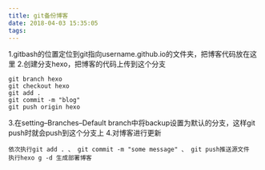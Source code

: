 ```yaml
---
title: git备份博客
date: 2018-04-03 15:35:05
tags:
---
```

1.gitbash的位置定位到git指向username.github.io的文件夹，把博客代码放在这里
2.创建分支hexo，把博客的代码上传到这个分支
```
git branch hexo
git checkout hexo
git add .
git commit -m "blog"
git push origin hexo
```
3.在setting–Branches–Default branch中将backup设置为默认的分支，这样git push时就会push到这个分支上
4.对博客进行更新
```
依次执行git add . 、 git commit -m "some message" 、 git push推送源文件
执行hexo g -d 生成部署博客
```
